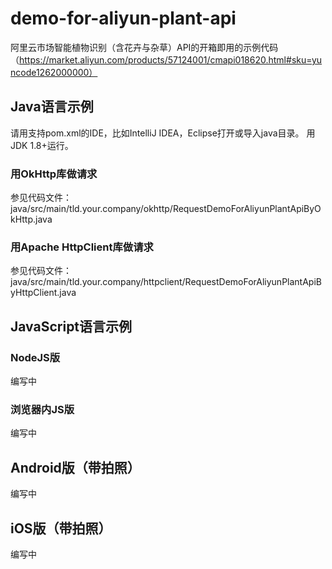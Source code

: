 # demo-for-aliyun-plant-api
阿里云市场智能植物识别（含花卉与杂草）API的开箱即用的示例代码（https://market.aliyun.com/products/57124001/cmapi018620.html#sku=yuncode1262000000）

## Java语言示例

  请用支持pom.xml的IDE，比如IntelliJ IDEA，Eclipse打开或导入java目录。
  用JDK 1.8+运行。

### 用OkHttp库做请求
  参见代码文件：java/src/main/tld.your.company/okhttp/RequestDemoForAliyunPlantApiByOkHttp.java
  
### 用Apache HttpClient库做请求
  参见代码文件：java/src/main/tld.your.company/httpclient/RequestDemoForAliyunPlantApiByHttpClient.java

## JavaScript语言示例

### NodeJS版
  编写中
  
### 浏览器内JS版
  编写中
  
## Android版（带拍照）
  编写中
  
## iOS版（带拍照）
  编写中